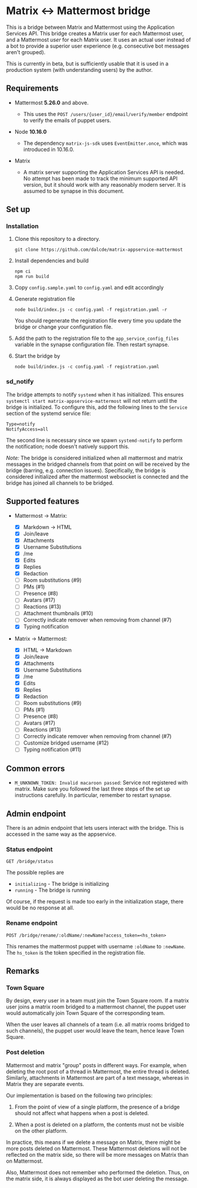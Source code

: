 # Matrix ↔ Mattermost bridge

This is a bridge between Matrix and Mattermost using the Application Services
API. This bridge creates a Matrix user for each Mattermost user, and a
Mattermost _user_ for each Matrix user. It uses an actual user instead of a bot
to provide a superior user experience (e.g. consecutive bot messages aren't
grouped).

This is currently in beta, but is sufficiently usable that it is used in a
production system (with understanding users) by the author.

## Requirements

- Mattermost **5.26.0** and above.

  - This uses the `POST /users/{user_id}/email/verify/member` endpoint to
    verify the emails of puppet users.

- Node **10.16.0**

  - The dependency `matrix-js-sdk` uses `EventEmitter.once`, which was
    introduced in 10.16.0.

- Matrix
  - A matrix server supporting the Application Services API is needed. No
    attempt has been made to track the minimum supported API version, but it
    should work with any reasonably modern server. It is assumed to be synapse
    in this document.

## Set up

### Installation

1. Clone this repository to a directory.
   ```
   git clone https://github.com/dalcde/matrix-appservice-mattermost
   ```
2. Install dependencies and build
   ```
   npm ci
   npm run build
   ```
3. Copy `config.sample.yaml` to `config.yaml` and edit accordingly
4. Generate registration file

   ```
   node build/index.js -c config.yaml -f registration.yaml -r
   ```

   You should regenerate the registration file every time you update the
   bridge or change your configuration file.

5. Add the path to the registration file to the `app_service_config_files`
   variable in the synapse configuration file. Then restart synapse.
6. Start the bridge by
   ```
   node build/index.js -c config.yaml -f registration.yaml
   ```

### sd_notify

The bridge attempts to notify `systemd` when it has initialized.
This ensures `systemctl start matrix-appservice-mattermost` will not return
until the bridge is initialized. To configure this, add the following lines to
the `Service` section of the systemd service file:

```
Type=notify
NotifyAccess=all
```

The second line is necessary since we spawn `systemd-notify` to perform the
notification; node doesn't natively support this.

_Note:_ The bridge is considered initialized when all mattermost and matrix
messages in the bridged channels from that point on will be received by the
bridge (barring, e.g. connection issues). Specifically, the bridge is
considered initialized after the mattermost websocket is connected and the
bridge has joined all channels to be bridged.

## Supported features

- Mattermost -> Matrix:

  - [x] Markdown -> HTML
  - [x] Join/leave
  - [x] Attachments
  - [x] Username Substitutions
  - [x] /me
  - [x] Edits
  - [x] Replies
  - [x] Redaction
  - [ ] Room substitutions (#9)
  - [ ] PMs (#1)
  - [ ] Presence (#8)
  - [ ] Avatars (#17)
  - [ ] Reactions (#13)
  - [ ] Attachment thumbnails (#10)
  - [ ] Correctly indicate remover when removing from channel (#7)
  - [x] Typing notification

- Matrix -> Mattermost:
  - [x] HTML -> Markdown
  - [x] Join/leave
  - [x] Attachments
  - [x] Username Substitutions
  - [x] /me
  - [x] Edits
  - [x] Replies
  - [x] Redaction
  - [ ] Room substitutions (#9)
  - [ ] PMs (#1)
  - [ ] Presence (#8)
  - [ ] Avatars (#17)
  - [ ] Reactions (#13)
  - [ ] Correctly indicate remover when removing from channel (#7)
  - [ ] Customize bridged username (#12)
  - [ ] Typing notification (#11)

## Common errors

- `M_UNKNOWN_TOKEN: Invalid macaroon passed`: Service not registered with
  matrix. Make sure you followed the last three steps of the set up
  instructions carefully. In particular, remember to restart synapse.

## Admin endpoint

There is an admin endpoint that lets users interact with the bridge. This is
accessed in the same way as the appservice.

### Status endpoint

```
GET /bridge/status
```

The possible replies are

- `initializing` - The bridge is initializing
- `running` - The bridge is running

Of course, if the request is made too early in the initialization stage, there
would be no response at all.

### Rename endpoint

```
POST /bridge/rename/:oldName/:newName?access_token=<hs_token>
```

This renames the mattermost puppet with username `:oldName` to `:newName`. The
`hs_token` is the token specified in the registration file.

## Remarks

### Town Square

By design, every user in a team must join the Town Square room. If a matrix
user joins a matrix room bridged to a mattermost channel, the puppet user would
automatically join Town Square of the corresponding team.

When the user leaves all channels of a team (i.e. all matrix rooms bridged to
such channels), the puppet user would leave the team, hence leave Town Square.

### Post deletion

Mattermost and matrix "group" posts in different ways. For example, when
deleting the root post of a thread in Mattermost, the entire thread is deleted.
Similarly, attachments in Mattermost are part of a text message, whereas in
Matrix they are separate events.

Our implementation is based on the following two principles:

1.  From the point of view of a single platform, the presence of a bridge
    should not affect what happens when a post is deleted.

2.  When a post is deleted on a platform, the contents must not be visible on
    the other platform.

In practice, this means if we delete a message on Matrix, there might be more
posts deleted on Mattermost. These Mattermost deletions will not be reflected
on the matrix side, so there will be more messages on Matrix than on
Mattermost.

Also, Mattermost does not remember who performed the deletion. Thus, on the
matrix side, it is always displayed as the bot user deleting the message.
